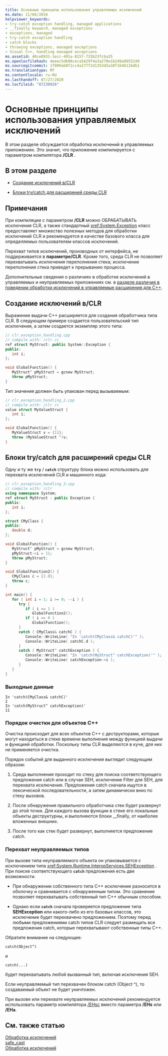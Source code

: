 ```yaml
---
title: Основные принципы использования управляемых исключений
ms.date: 11/04/2016
helpviewer_keywords:
- try-catch exception handling, managed applications
- __finally keyword, managed exceptions
- exceptions, managed
- try-catch exception handling
- catch blocks
- throwing exceptions, managed exceptions
- Visual C++, handling managed exceptions
ms.assetid: 40ce8931-1ecc-491a-815f-733b23fcba35
ms.openlocfilehash: 4eeec5db00ceca5429f4a3a270e1b249a8955249
ms.sourcegitcommit: 1f009ab0f2cc4a177f2d1353d5a38f164612bdb1
ms.translationtype: MT
ms.contentlocale: ru-RU
ms.lasthandoff: 07/27/2020
ms.locfileid: "87230926"
---
```

# <a name="basic-concepts-in-using-managed-exceptions"></a>Основные принципы использования управляемых исключений

В этом разделе обсуждается обработка исключений в управляемых приложениях. Это значит, что приложение компилируется с параметром компилятора **/CLR** .

## <a name="in-this-topic"></a>В этом разделе

- [Создание исключений в/CLR](#vcconbasicconceptsinusingmanagedexceptionsanchor1)

- [Блоки try/catch для расширений среды CLR](#vcconbasicconceptsinusingmanagedexceptionsanchor2)

## <a name="remarks"></a>Примечания

При компиляции с параметром **/CLR** можно ОБРАБАТЫВАТЬ исключения CLR, а также стандартный <xref:System.Exception> класс предоставляет множество полезных методов для обработки исключений CLR и рекомендуется в качестве базового класса для определяемых пользователем классов исключений.

Перехват типов исключений, производных от интерфейса, не поддерживается в **параметре/CLR**. Кроме того, среда CLR не позволяет перехватывать исключения переполнения стека; исключение переполнения стека приведет к прерыванию процесса.

Дополнительные сведения о различиях в обработке исключений в управляемых и неуправляемых приложениях см. в [разделе различия в поведении обработки исключений в управляемые расширения для C++](../dotnet/differences-in-exception-handling-behavior-under-clr.md).

## <a name="throwing-exceptions-under-clr"></a><a name="vcconbasicconceptsinusingmanagedexceptionsanchor1"></a>Создание исключений в/CLR

Выражение выдачи C++ расширяется для создания обработчика типа CLR. В следующем примере создается пользовательский тип исключения, а затем создается экземпляр этого типа:

```cpp
// clr_exception_handling.cpp
// compile with: /clr /c
ref struct MyStruct: public System::Exception {
public:
   int i;
};

void GlobalFunction() {
   MyStruct^ pMyStruct = gcnew MyStruct;
   throw pMyStruct;
}
```

Тип значения должен быть упакован перед вызываемым:

```cpp
// clr_exception_handling_2.cpp
// compile with: /clr /c
value struct MyValueStruct {
   int i;
};

void GlobalFunction() {
   MyValueStruct v = {11};
   throw (MyValueStruct ^)v;
}
```

## <a name="trycatch-blocks-for-clr-extensions"></a><a name="vcconbasicconceptsinusingmanagedexceptionsanchor2"></a>Блоки try/catch для расширений среды CLR

Одну и ту же **`try`** / **`catch`** структуру блока можно использовать для перехвата исключений CLR и машинного кода:

```cpp
// clr_exception_handling_3.cpp
// compile with: /clr
using namespace System;
ref struct MyStruct : public Exception {
public:
   int i;
};

struct CMyClass {
public:
   double d;
};

void GlobalFunction() {
   MyStruct^ pMyStruct = gcnew MyStruct;
   pMyStruct->i = 11;
   throw pMyStruct;
}

void GlobalFunction2() {
   CMyClass c = {2.0};
   throw c;
}

int main() {
   for ( int i = 1; i >= 0; --i ) {
      try {
         if ( i == 1 )
            GlobalFunction2();
         if ( i == 0 )
            GlobalFunction();
      }
      catch ( CMyClass& catchC ) {
         Console::WriteLine( "In 'catch(CMyClass& catchC)'" );
         Console::WriteLine( catchC.d );
      }
      catch ( MyStruct^ catchException ) {
         Console::WriteLine( "In 'catch(MyStruct^ catchException)'" );
         Console::WriteLine( catchException->i );
      }
   }
}
```

### <a name="output"></a>Выходные данные

```
In 'catch(CMyClass& catchC)'
2
In 'catch(MyStruct^ catchException)'
11
```

### <a name="order-of-unwinding-for-c-objects"></a>Порядок очистки для объектов C++

Очистка происходит для всех объектов C++ с деструкторами, которые могут находиться в стеке времени выполнения между функцией выдачи и функцией обработки. Поскольку типы CLR выделяются в куче, для них не применяется очистка.

Порядок событий для выданного исключения выглядит следующим образом:

1. Среда выполнения проходит по стеку для поиска соответствующего предложения catch или в случае SEH, исключение Filter для SEH, для перехвата исключения. Предложения catch сначала ищутся в лексической последовательности, а затем динамически вниз по стеку вызовов.

1. После обнаружения правильного обработчика стек будет развернут до этой точки. Для каждого вызова функции в стеке его локальные объекты деструктурны, и выполняются блоки __finally, от наиболее вложенных внешних.

1. После того как стек будет развернут, выполняется предложение catch.

### <a name="catching-unmanaged-types"></a>Перехват неуправляемых типов

При вызове типа неуправляемого объекта он упаковывается с исключением типа <xref:System.Runtime.InteropServices.SEHException> . При поиске соответствующего **`catch`** предложения есть две возможности.

- При обнаружении собственного типа C++ исключение разносится в оболочку и сравнивается с обнаруженным типом. Это сравнение позволяет перехватывать собственный тип C++ обычным способом.

- Однако если **`catch`** сначала проверяется предложение типа **SEHException** или какого-либо из его базовых классов, это исключение будет перехвачено предложением. Поэтому перед любыми предложениями catch типов CLR следует размещать все предложения catch, которые перехватывают собственные типы C++.

Обратите внимание на следующее:

```
catch(Object^)
```

и

```
catch(...)
```

будет перехватывать любой вызванный тип, включая исключения SEH.

Если неуправляемый тип перехвачен блоком catch (Object ^), то создаваемый объект не будет уничтожен.

При вызове или перехвате неуправляемых исключений рекомендуется использовать параметр компилятора [/EHsc](../build/reference/eh-exception-handling-model.md) вместо параметра **/EHs** или **/EHa**.

## <a name="see-also"></a>См. также статью

[Обработка исключений](../extensions/exception-handling-cpp-component-extensions.md)<br/>
[safe_cast](../extensions/safe-cast-cpp-component-extensions.md)<br/>
[Обработка исключений](../cpp/exception-handling-in-visual-cpp.md)
